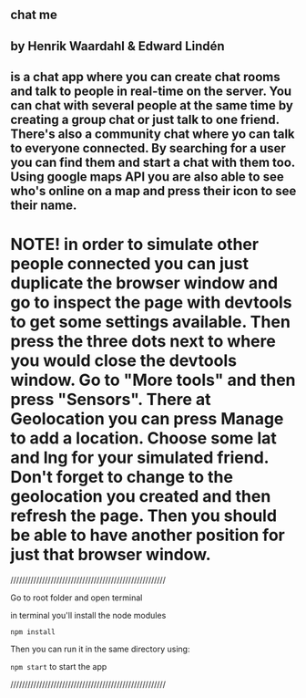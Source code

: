 
## chat me
## by Henrik Waardahl & Edward Lindén

## is a chat app where you can create chat rooms and talk to people in real-time on the server. You can chat with several people at the same time by creating a group chat or just talk to one friend. There's also a community chat where yo can talk to everyone connected. By searching for a user you can find them and start a chat with them too. Using google maps API you are also able to see who's online on a map and press their icon to see their name. 

# NOTE! in order to simulate other people connected you can just duplicate the browser window and go to inspect the page with devtools to get some settings available. Then press the three dots next to where you would close the devtools window. Go to "More tools" and then press "Sensors". There at Geolocation you can press Manage to add a location. Choose some lat and lng for your simulated friend. Don't forget to change to the geolocation you created and then refresh the page. Then you should be able to have another position for just that browser window. 

//////////////////////////////////////////////////////

Go to root folder and open terminal

in terminal you'll install the node modules

``` npm install ```

Then you can run it in the same directory using:

``` npm start ``` to start the app

//////////////////////////////////////////////////////


